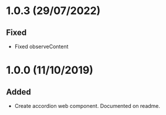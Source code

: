 # 1.0.3 (29/07/2022)

## Fixed

- Fixed observeContent

# 1.0.0 (11/10/2019)

## Added

- Create accordion web component. Documented on readme.

